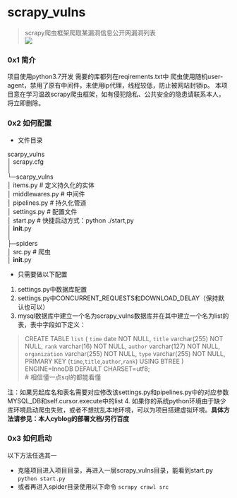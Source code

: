 # scrapy_vulns
> scrapy爬虫框架爬取某漏洞信息公开网漏洞列表  
![](https://img.shields.io/badge/language-python-yellowgreen.svg?style=flat-square)

### 0x1 简介
项目使用python3.7开发
需要的库都列在reqirements.txt中
爬虫使用随机user-agent，禁用了原有中间件，未使用ip代理，线程较低，防止被网站封锁ip。
本项目意在学习温故scrapy爬虫框架，如有侵犯隐私、公共安全的隐患请联系本人，将立即删除。

### 0x2 如何配置 
- 文件目录  

scarpy_vulns  
│  scrapy.cfg  
│  
└─scarpy_vulns  
    │  items.py   # 定义持久化的实体  
    │  middlewares.py   # 中间件  
    │  pipelines.py    # 持久化管道  
    │  settings.py  # 配置文件  
    │  start.py     # 快捷启动方式：python ./start,py  
    │  __init__.py  
    │  
    ├─spiders  
        │   src.py   # 爬虫  
        │  __init__.py  
  
- 只需要做以下配置
1. settings.py中数据库配置
2. settings.py中CONCURRENT_REQUESTS和DOWNLOAD_DELAY（保持默认也可以）
3. mysql数据库中建立一个名为scrapy_vulns数据库并在其中建立一个名为list的表，表中字段如下定义：
> CREATE TABLE `list` (
  `time` date NOT NULL,
  `title` varchar(255) NOT NULL,
  `rank` varchar(16) NOT NULL,
  `author` varchar(127) NOT NULL,
  `organization` varchar(255) NOT NULL,
  `type` varchar(255) NOT NULL,
  PRIMARY KEY (`time`,`title`,`author`,`rank`) USING BTREE
) ENGINE=InnoDB DEFAULT CHARSET=utf8;  
	# 相信懂一点sql的都能看懂  

注：如果另起库名和表名需要对应修改该settings.py和pipelines.py中的对应参数MYSQL_DB和self.cursor.execute中的list
4. 如果你的系统python环境由于缺少库环境启动爬虫失败，或者不想扰乱本地环境，可以为项目搭建虚拟环境。**具体方法请参见：本人cyblog的部署文档/另行百度**

### 0x3 如何启动
以下方法任选其一
- 克隆项目进入项目目录，再进入一层scrapy_vulns目录，能看到start.py
`python start.py`
- 或者再进入spider目录使用以下命令
`scrapy crawl src`
